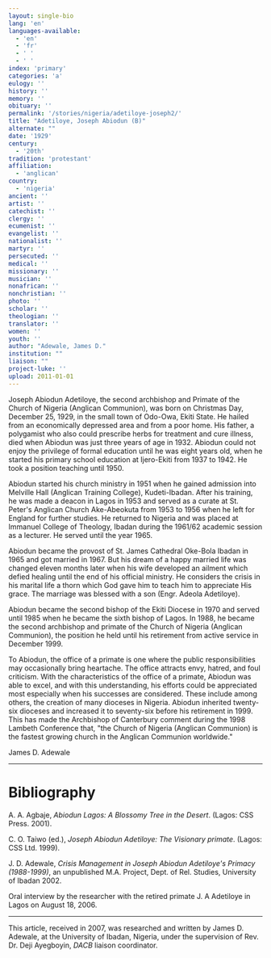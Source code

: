 ```yaml
---
layout: single-bio
lang: 'en'
languages-available:
  - 'en'
  - 'fr'
  - ' '
  - ' '
index: 'primary'
categories: 'a'
eulogy: ''
history: ''
memory: ''
obituary: ''
permalink: '/stories/nigeria/adetiloye-joseph2/'
title: "Adetiloye, Joseph Abiodun (B)"
alternate: ""
date: '1929'
century:
  - '20th'
tradition: 'protestant'
affiliation:
  - 'anglican'
country:
  - 'nigeria'
ancient: ''
artist: ''
catechist: ''
clergy: ''
ecumenist: ''
evangelist: ''
nationalist: ''
martyr: ''
persecuted: ''
medical: ''
missionary: ''
musician: ''
nonafrican: ''
nonchristian: ''
photo: ''
scholar: ''
theologian: ''
translator: ''
women: ''
youth: ''
author: "Adewale, James D."
institution: ""
liaison: ""
project-luke: ''
upload: 2011-01-01
---
```




Joseph Abiodun Adetiloye, the second archbishop and Primate of the Church of Nigeria (Anglican Communion), was born on Christmas Day, December 25, 1929, in the small town of Odo-Owa, Ekiti State. He hailed from an economically depressed area and from a poor home. His father, a polygamist who also could prescribe herbs for treatment and cure illness, died when Abiodun was just three years of age in 1932. Abiodun could not enjoy the privilege of formal education until he was eight years old, when he started his primary school education at Ijero-Ekiti from 1937 to 1942. He took a position teaching until 1950.

Abiodun started his church ministry in 1951 when he gained admission into Melville Hall (Anglican Training College), Kudeti-Ibadan. After his training, he was made a deacon in Lagos in 1953 and served as a curate at St. Peter's Anglican Church Ake-Abeokuta from 1953 to 1956 when he left for England for further studies. He returned to Nigeria and was placed at Immanuel College of Theology, Ibadan during the 1961/62 academic session as a lecturer. He served until the year 1965.

Abiodun became the provost of St. James Cathedral Oke-Bola Ibadan in 1965 and got married in 1967. But his dream of a happy married life was changed eleven months later when his wife developed an ailment which defied healing until the end of his official ministry. He considers the crisis in his marital life a thorn which God gave him to teach him to appreciate His grace. The marriage was blessed with a son (Engr. Adeola Adetiloye).

Abiodun became the second bishop of the Ekiti Diocese in 1970 and served until 1985 when he became the sixth bishop of Lagos. In 1988, he became the second archbishop and primate of the Church of Nigeria (Anglican Communion), the position he held until his retirement from active service in December 1999.

To Abiodun, the office of a primate is one where the public responsibilities may occasionally bring heartache. The office attracts envy, hatred, and foul criticism. With the characteristics of the office of a primate, Abiodun was able to excel, and with this understanding, his efforts could be appreciated most especially when his successes are considered. These include among others, the creation of many dioceses in Nigeria. Abiodun inherited twenty-six dioceses and increased it to seventy-six before his retirement in 1999. This has made the Archbishop of Canterbury comment during the 1998 Lambeth Conference that, "the Church of Nigeria (Anglican Communion) is the fastest growing church in the Anglican Communion worldwide."

James D. Adewale

---

# Bibliography

A. A. Agbaje, *Abiodun Lagos: A Blossomy Tree in the Desert*. (Lagos: CSS Press. 2001).

C. O. Taiwo (ed.), *Joseph Abiodun Adetiloye: The Visionary primate*. (Lagos: CSS Ltd. 1999).

J. D. Adewale, *Crisis Management in Joseph Abiodun Adetiloye's Primacy (1988-1999)*, an unpublished M.A. Project, Dept. of Rel. Studies, University of Ibadan 2002.

Oral interview by the researcher with the retired primate J. A Adetiloye in Lagos on August 18, 2006.

---

This article, received in 2007, was researched and written by James D. Adewale, at the University of Ibadan, Nigeria, under the supervision of Rev. Dr. Deji Ayegboyin, *DACB* liaison coordinator.